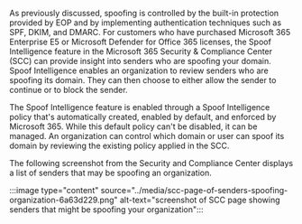 As previously discussed, spoofing is controlled by the built-in protection provided by EOP and by implementing authentication techniques such as SPF, DKIM, and DMARC. For customers who have purchased Microsoft 365 Enterprise E5 or Microsoft Defender for Office 365 licenses, the Spoof Intelligence feature in the Microsoft 365 Security &amp; Compliance Center (SCC) can provide insight into senders who are spoofing your domain. Spoof Intelligence enables an organization to review senders who are spoofing its domain. They can then choose to either allow the sender to continue or to block the sender.

The Spoof Intelligence feature is enabled through a Spoof Intelligence policy that's automatically created, enabled by default, and enforced by Microsoft 365. While this default policy can't be disabled, it can be managed. An organization can control which domain or user can spoof its domain by reviewing the existing policy applied in the SCC.

The following screenshot from the Security and Compliance Center displays a list of senders that may be spoofing an organization.

:::image type="content" source="../media/scc-page-of-senders-spoofing-organization-6a63d229.png" alt-text="screenshot of SCC page showing senders that might be spoofing your organization":::
